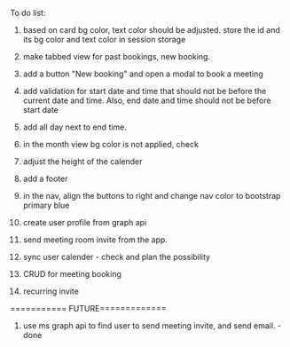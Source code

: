 To do list:
1. based on card bg color, text color should be adjusted. store the id and its bg color and text color in session storage
2. make tabbed view for past bookings, new booking. 

3. add a button "New booking" and open a modal to book a meeting
4. add validation for start date and time that should not be before the current date and time. Also, end date and time      should not be before start date

6. add all day next to end time.
7. in the month view bg color is not applied, check
8. adjust the height of the calender
9. add a footer
10. in the nav, align the buttons to right and change nav color to bootstrap primary blue

11. create user profile from graph api
12. send meeting room invite from the app.
13. sync user calender - check and plan the possibility
14. CRUD for meeting booking
15. recurring invite

=========== FUTURE=============
1. use ms graph api to find user to send meeting invite, and send email. -  done
